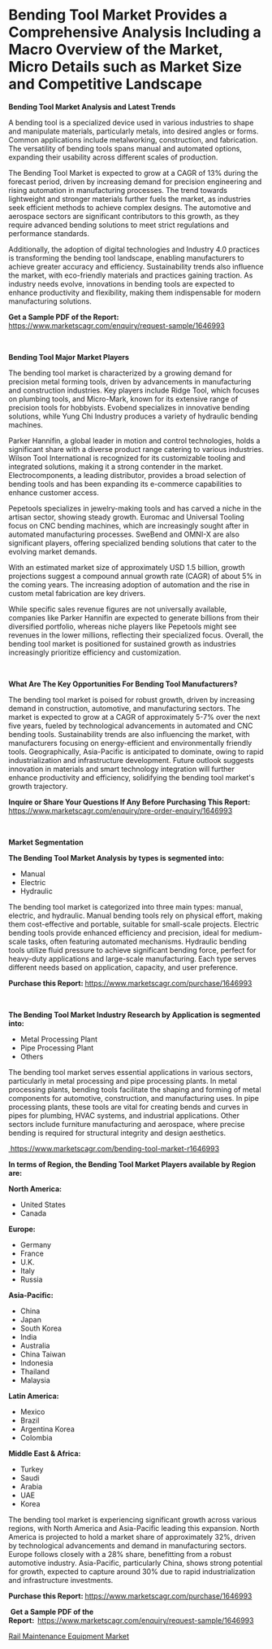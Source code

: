 <p><h1>Bending Tool Market Provides a Comprehensive Analysis Including a Macro Overview of the Market, Micro Details such as Market Size and Competitive Landscape</h1></p><p><strong>Bending Tool Market Analysis and Latest Trends</strong></p>
<p><p>A bending tool is a specialized device used in various industries to shape and manipulate materials, particularly metals, into desired angles or forms. Common applications include metalworking, construction, and fabrication. The versatility of bending tools spans manual and automated options, expanding their usability across different scales of production.</p><p>The Bending Tool Market is expected to grow at a CAGR of 13% during the forecast period, driven by increasing demand for precision engineering and rising automation in manufacturing processes. The trend towards lightweight and stronger materials further fuels the market, as industries seek efficient methods to achieve complex designs. The automotive and aerospace sectors are significant contributors to this growth, as they require advanced bending solutions to meet strict regulations and performance standards.</p><p>Additionally, the adoption of digital technologies and Industry 4.0 practices is transforming the bending tool landscape, enabling manufacturers to achieve greater accuracy and efficiency. Sustainability trends also influence the market, with eco-friendly materials and practices gaining traction. As industry needs evolve, innovations in bending tools are expected to enhance productivity and flexibility, making them indispensable for modern manufacturing solutions.</p></p>
<p><strong>Get a Sample PDF of the Report:&nbsp;</strong> <a href="https://www.marketscagr.com/enquiry/request-sample/1646993?utm_campaign=2465&utm_medium=2&utm_source=Github&utm_content=ia&utm_term=11042025&utm_id=bending-tool">https://www.marketscagr.com/enquiry/request-sample/1646993</a></p>
<p>&nbsp;</p>
<p><strong>Bending Tool Major Market Players</strong></p>
<p><p>The bending tool market is characterized by a growing demand for precision metal forming tools, driven by advancements in manufacturing and construction industries. Key players include Ridge Tool, which focuses on plumbing tools, and Micro-Mark, known for its extensive range of precision tools for hobbyists. Evobend specializes in innovative bending solutions, while Yung Chi Industry produces a variety of hydraulic bending machines.</p><p>Parker Hannifin, a global leader in motion and control technologies, holds a significant share with a diverse product range catering to various industries. Wilson Tool International is recognized for its customizable tooling and integrated solutions, making it a strong contender in the market. Electrocomponents, a leading distributor, provides a broad selection of bending tools and has been expanding its e-commerce capabilities to enhance customer access.</p><p>Pepetools specializes in jewelry-making tools and has carved a niche in the artisan sector, showing steady growth. Euromac and Universal Tooling focus on CNC bending machines, which are increasingly sought after in automated manufacturing processes. SweBend and OMNI-X are also significant players, offering specialized bending solutions that cater to the evolving market demands.</p><p>With an estimated market size of approximately USD 1.5 billion, growth projections suggest a compound annual growth rate (CAGR) of about 5% in the coming years. The increasing adoption of automation and the rise in custom metal fabrication are key drivers.</p><p>While specific sales revenue figures are not universally available, companies like Parker Hannifin are expected to generate billions from their diversified portfolio, whereas niche players like Pepetools might see revenues in the lower millions, reflecting their specialized focus. Overall, the bending tool market is positioned for sustained growth as industries increasingly prioritize efficiency and customization.</p></p>
<p>&nbsp;</p>
<p><strong>What Are The Key Opportunities For Bending Tool Manufacturers?</strong></p>
<p><p>The bending tool market is poised for robust growth, driven by increasing demand in construction, automotive, and manufacturing sectors. The market is expected to grow at a CAGR of approximately 5-7% over the next five years, fueled by technological advancements in automated and CNC bending tools. Sustainability trends are also influencing the market, with manufacturers focusing on energy-efficient and environmentally friendly tools. Geographically, Asia-Pacific is anticipated to dominate, owing to rapid industrialization and infrastructure development. Future outlook suggests innovation in materials and smart technology integration will further enhance productivity and efficiency, solidifying the bending tool market's growth trajectory.</p></p>
<p><strong>Inquire or Share Your Questions If Any Before Purchasing This Report:</strong> <a href="https://www.marketscagr.com/enquiry/pre-order-enquiry/1646993?utm_campaign=2465&utm_medium=2&utm_source=Github&utm_content=ia&utm_term=11042025&utm_id=bending-tool">https://www.marketscagr.com/enquiry/pre-order-enquiry/1646993</a></p>
<p>&nbsp;</p>
<p><strong>Market Segmentation</strong></p>
<p><strong>The Bending Tool Market Analysis by types is segmented into:</strong></p>
<p><ul><li>Manual</li><li>Electric</li><li>Hydraulic</li></ul></p>
<p><p>The bending tool market is categorized into three main types: manual, electric, and hydraulic. Manual bending tools rely on physical effort, making them cost-effective and portable, suitable for small-scale projects. Electric bending tools provide enhanced efficiency and precision, ideal for medium-scale tasks, often featuring automated mechanisms. Hydraulic bending tools utilize fluid pressure to achieve significant bending force, perfect for heavy-duty applications and large-scale manufacturing. Each type serves different needs based on application, capacity, and user preference.</p></p>
<p><strong>Purchase this Report:&nbsp;</strong><a href="https://www.marketscagr.com/purchase/1646993?utm_campaign=2465&utm_medium=2&utm_source=Github&utm_content=ia&utm_term=11042025&utm_id=bending-tool">https://www.marketscagr.com/purchase/1646993</a></p>
<p>&nbsp;</p>
<p><strong>The Bending Tool Market Industry Research by Application is segmented into:</strong></p>
<p><ul><li>Metal Processing Plant</li><li>Pipe Processing Plant</li><li>Others</li></ul></p>
<p><p>The bending tool market serves essential applications in various sectors, particularly in metal processing and pipe processing plants. In metal processing plants, bending tools facilitate the shaping and forming of metal components for automotive, construction, and manufacturing uses. In pipe processing plants, these tools are vital for creating bends and curves in pipes for plumbing, HVAC systems, and industrial applications. Other sectors include furniture manufacturing and aerospace, where precise bending is required for structural integrity and design aesthetics.</p></p>
<p><a href="https://www.marketscagr.com/bending-tool-market-r1646993?utm_campaign=2465&utm_medium=2&utm_source=Github&utm_content=ia&utm_term=11042025&utm_id=bending-tool">&nbsp;https://www.marketscagr.com/bending-tool-market-r1646993</a></p>
<p><strong>In terms of Region, the Bending Tool Market Players available by Region are:</strong></p>
<p>
    <p> <strong> North America: </strong>
        <ul>
            <li>United States</li>
            <li>Canada</li>
        </ul>
        </p> 
    <p> <strong> Europe: </strong>
        <ul>
            <li>Germany</li>
            <li>France</li>
            <li>U.K.</li>
            <li>Italy</li>
            <li>Russia</li>
        </ul>
        </p> 
    <p> <strong> Asia-Pacific: </strong>
        <ul>
            <li>China</li>
            <li>Japan</li>
            <li>South Korea</li>
            <li>India</li>
            <li>Australia</li>
            <li>China Taiwan</li>
            <li>Indonesia</li>
            <li>Thailand</li>
            <li>Malaysia</li>
        </ul>
        </p> 
    <p> <strong> Latin America: </strong>
        <ul>
            <li>Mexico</li>
            <li>Brazil</li>
            <li>Argentina Korea</li>
            <li>Colombia</li>
        </ul>
        </p> 
    <p> <strong> Middle East & Africa: </strong>
        <ul>
            <li>Turkey</li>
            <li>Saudi</li>
            <li>Arabia</li>
            <li>UAE</li>
            <li>Korea</li>
        </ul>
    </p>
    </p>
<p><p>The bending tool market is experiencing significant growth across various regions, with North America and Asia-Pacific leading this expansion. North America is projected to hold a market share of approximately 32%, driven by technological advancements and demand in manufacturing sectors. Europe follows closely with a 28% share, benefitting from a robust automotive industry. Asia-Pacific, particularly China, shows strong potential for growth, expected to capture around 30% due to rapid industrialization and infrastructure investments.</p></p>
<p><strong>Purchase this Report: </strong><a href="https://www.marketscagr.com/purchase/1646993?utm_campaign=2465&utm_medium=2&utm_source=Github&utm_content=ia&utm_term=11042025&utm_id=bending-tool">https://www.marketscagr.com/purchase/1646993</a></p>
<p>&nbsp;<strong>Get a Sample PDF of the Report:&nbsp;&nbsp;</strong><a href="https://www.marketscagr.com/enquiry/request-sample/1646993?utm_campaign=2465&utm_medium=2&utm_source=Github&utm_content=ia&utm_term=11042025&utm_id=bending-tool">https://www.marketscagr.com/enquiry/request-sample/1646993</a></p>
<p><strong></strong></p>
<p><p><a href="https://github.com/gitfwelday/Market-Research-Report-List-1/blob/main/rail-maintenance-equipment-market.md?utm_campaign=2465&utm_medium=2&utm_source=Github&utm_content=ia&utm_term=11042025&utm_id=bending-tool">Rail Maintenance Equipment Market</a></p></p>